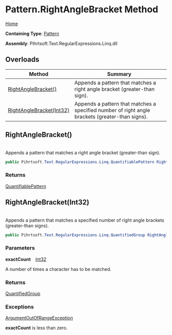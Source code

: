 # Pattern\.RightAngleBracket Method

[Home](../../../../../../README.md)

**Containing Type**: [Pattern](../README.md)

**Assembly**: Pihrtsoft\.Text\.RegularExpressions\.Linq\.dll

## Overloads

| Method | Summary |
| ------ | ------- |
| [RightAngleBracket()](#Pihrtsoft_Text_RegularExpressions_Linq_Pattern_RightAngleBracket) | Appends a pattern that matches a right angle bracket \(greater\-than sign\)\. |
| [RightAngleBracket(Int32)](#Pihrtsoft_Text_RegularExpressions_Linq_Pattern_RightAngleBracket_System_Int32_) | Appends a pattern that matches a specified number of right angle brackets \(greater\-than signs\)\. |

## RightAngleBracket\(\) <a id="Pihrtsoft_Text_RegularExpressions_Linq_Pattern_RightAngleBracket"></a>

\
Appends a pattern that matches a right angle bracket \(greater\-than sign\)\.

```csharp
public Pihrtsoft.Text.RegularExpressions.Linq.QuantifiablePattern RightAngleBracket()
```

### Returns

[QuantifiablePattern](../../QuantifiablePattern/README.md)

## RightAngleBracket\(Int32\) <a id="Pihrtsoft_Text_RegularExpressions_Linq_Pattern_RightAngleBracket_System_Int32_"></a>

\
Appends a pattern that matches a specified number of right angle brackets \(greater\-than signs\)\.

```csharp
public Pihrtsoft.Text.RegularExpressions.Linq.QuantifiedGroup RightAngleBracket(int exactCount)
```

### Parameters

**exactCount** &ensp; [Int32](https://docs.microsoft.com/en-us/dotnet/api/system.int32)

A number of times a character has to be matched\.

### Returns

[QuantifiedGroup](../../QuantifiedGroup/README.md)

### Exceptions

[ArgumentOutOfRangeException](https://docs.microsoft.com/en-us/dotnet/api/system.argumentoutofrangeexception)

**exactCount** is less than zero\.


